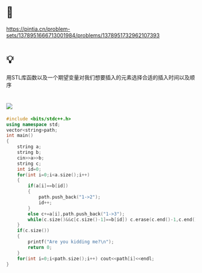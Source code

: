 # 🔗
https://pintia.cn/problem-sets/1378951666713001984/problems/1378951732962107393

# 💡
用STL库函数以及一个期望变量对我们想要插入的元素选择合适的插入时间以及顺序


# <img src="https://img-blog.csdnimg.cn/20210713144601841.png" >  

```cpp
#include <bits/stdc++.h>
using namespace std;
vector<string>path;
int main()
{
    string a;
    string b;
    cin>>a>>b;
    string c;
    int id=0;
    for(int i=0;i<a.size();i++)
    {
        if(a[i]==b[id])
        {
            path.push_back("1->2");
            id++;
        }
        else c+=a[i],path.push_back("1->3");
        while(c.size()&&c[c.size()-1]==b[id]) c.erase(c.end()-1,c.end()),id++,path.push_back("3->2");
    }
    if(c.size())
    {
        printf("Are you kidding me?\n");
        return 0;
    }
    for(int i=0;i<path.size();i++) cout<<path[i]<<endl;
}
```
